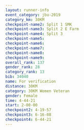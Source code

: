 ```yaml
---
layout: runner-info 
event_category: jbu-2019 
category_km: 30KM 
checkpoint-name2: Split 1 SMK 
checkpoint-name3: Split 2 E Farm 
checkpoint-name4: Split 3 
checkpoint-name5: 
checkpoint-name6: 
checkpoint-name7: 
checkpoint-name8: 
checkpoint-name9: 
overall_rank: 137
gender_rank: 28
category_rank: 13
bib: 34040
name: For verification
distance: 30KM
category: 30KM Women Veteran
gender: Female
time: 4-44-21
start: 2-00-00
checkpoint2: 4-19-57
checkpoint3: 6-16-08
checkpoint4: 6-44-21
---
```

